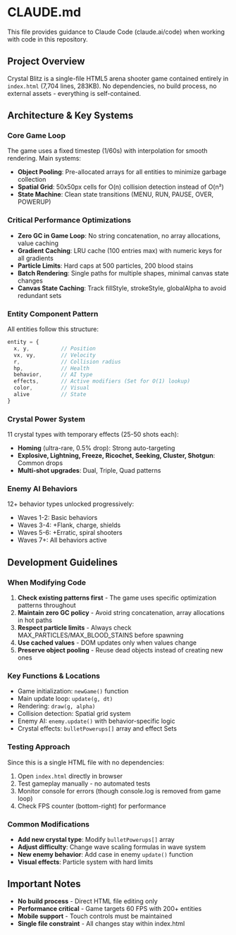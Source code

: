 # CLAUDE.md

This file provides guidance to Claude Code (claude.ai/code) when working with code in this repository.

## Project Overview

Crystal Blitz is a single-file HTML5 arena shooter game contained entirely in `index.html` (7,704 lines, 283KB). No dependencies, no build process, no external assets - everything is self-contained.

## Architecture & Key Systems

### Core Game Loop
The game uses a fixed timestep (1/60s) with interpolation for smooth rendering. Main systems:
- **Object Pooling**: Pre-allocated arrays for all entities to minimize garbage collection
- **Spatial Grid**: 50x50px cells for O(n) collision detection instead of O(n²)
- **State Machine**: Clean state transitions (MENU, RUN, PAUSE, OVER, POWERUP)

### Critical Performance Optimizations
- **Zero GC in Game Loop**: No string concatenation, no array allocations, value caching
- **Gradient Caching**: LRU cache (100 entries max) with numeric keys for all gradients
- **Particle Limits**: Hard caps at 500 particles, 200 blood stains
- **Batch Rendering**: Single paths for multiple shapes, minimal canvas state changes
- **Canvas State Caching**: Track fillStyle, strokeStyle, globalAlpha to avoid redundant sets

### Entity Component Pattern
All entities follow this structure:
```javascript
entity = {
  x, y,          // Position
  vx, vy,        // Velocity  
  r,             // Collision radius
  hp,            // Health
  behavior,      // AI type
  effects,       // Active modifiers (Set for O(1) lookup)
  color,         // Visual
  alive          // State
}
```

### Crystal Power System
11 crystal types with temporary effects (25-50 shots each):
- **Homing** (ultra-rare, 0.5% drop): Strong auto-targeting
- **Explosive, Lightning, Freeze, Ricochet, Seeking, Cluster, Shotgun**: Common drops
- **Multi-shot upgrades**: Dual, Triple, Quad patterns

### Enemy AI Behaviors
12+ behavior types unlocked progressively:
- Waves 1-2: Basic behaviors
- Waves 3-4: +Flank, charge, shields
- Waves 5-6: +Erratic, spiral shooters
- Waves 7+: All behaviors active

## Development Guidelines

### When Modifying Code
1. **Check existing patterns first** - The game uses specific optimization patterns throughout
2. **Maintain zero GC policy** - Avoid string concatenation, array allocations in hot paths
3. **Respect particle limits** - Always check MAX_PARTICLES/MAX_BLOOD_STAINS before spawning
4. **Use cached values** - DOM updates only when values change
5. **Preserve object pooling** - Reuse dead objects instead of creating new ones

### Key Functions & Locations
- Game initialization: `newGame()` function
- Main update loop: `update(g, dt)` 
- Rendering: `draw(g, alpha)`
- Collision detection: Spatial grid system
- Enemy AI: `enemy.update()` with behavior-specific logic
- Crystal effects: `bulletPowerups[]` array and effect Sets

### Testing Approach
Since this is a single HTML file with no dependencies:
1. Open `index.html` directly in browser
2. Test gameplay manually - no automated tests
3. Monitor console for errors (though console.log is removed from game loop)
4. Check FPS counter (bottom-right) for performance

### Common Modifications
- **Add new crystal type**: Modify `bulletPowerups[]` array
- **Adjust difficulty**: Change wave scaling formulas in wave system
- **New enemy behavior**: Add case in enemy `update()` function
- **Visual effects**: Particle system with hard limits

## Important Notes
- **No build process** - Direct HTML file editing only
- **Performance critical** - Game targets 60 FPS with 200+ entities
- **Mobile support** - Touch controls must be maintained
- **Single file constraint** - All changes stay within index.html